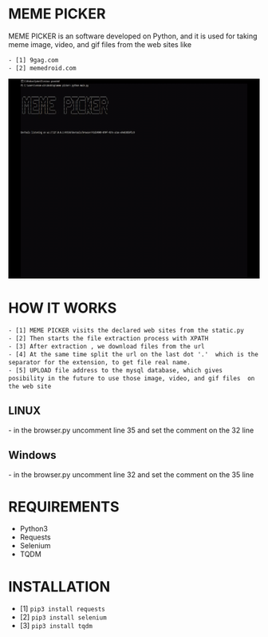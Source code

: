 <h1>MEME PICKER</h1>
<p> MEME PICKER is an software developed on Python, and it is used for 
taking meme image, video, and gif files from the web sites like</p>
	
	- [1] 9gag.com
	- [2] memedroid.com

<img src='meme-picker.gif' width='600' height='400'>
	
# HOW IT WORKS
	- [1] MEME PICKER visits the declared web sites from the static.py
	- [2] Then starts the file extraction process with XPATH 
	- [3] After extraction , we download files from the url
	- [4] At the same time split the url on the last dot '.'  which is the separator for the extension, to get file real name.
	- [5] UPLOAD file address to the mysql database, which gives posibility in the future to use those image, video, and gif files  on the web site

<h2> LINUX </h2>
 - in the browser.py uncomment line 35 and set the comment on the 32 line

<h2> Windows </h2>
 - in the browser.py uncomment line 32 and set the comment on the 35 line

# REQUIREMENTS
 - Python3  
 - Requests
 - Selenium
 - TQDM

# INSTALLATION
  - [1] ``` pip3 install requests ```
  - [2] ``` pip3 install selenium ```
  - [3] ``` pip3 install tqdm ```

